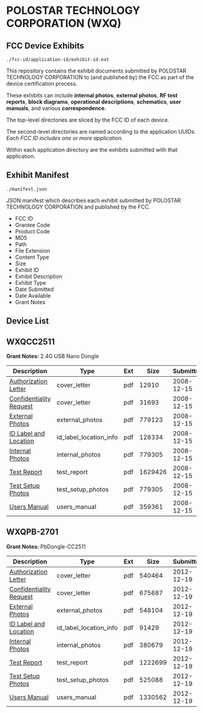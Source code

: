 # POLOSTAR TECHNOLOGY CORPORATION (WXQ)
## FCC Device Exhibits

```
./fcc-id/application-id/exhibit-id.ext
```

This repository contains the exhibit documents submitted by POLOSTAR TECHNOLOGY CORPORATION to (and published by) the FCC as part of the device certification process.

These exhibits can include **internal photos**, **external photos**, **RF test reports**, **block diagrams**, **operational descriptions**, **schematics**, **user manuals**, and various **correspondence**.

The top-level directories are sliced by the FCC ID of each device.

The second-level directories are named according to the application UUIDs. *Each FCC ID includes one or more application.*

Within each application directory are the exhibits submitted with that application. 

## Exhibit Manifest

```
./manifest.json
```

JSON manifest which describes each exhibit submitted by POLOSTAR TECHNOLOGY CORPORATION and published by the FCC.

- FCC ID
- Grantee Code
- Product Code
- MD5
- Path
- File Extension
- Content Type
- Size
- Exhibit ID
- Exhibit Description
- Exhibit Type
- Date Submitted
- Date Available
- Grant Notes

## Device List
## WXQCC2511
**Grant Notes:** 2.4G USB Nano Dongle

| Description | Type | Ext | Size | Submitted | Available |
| ----------- | ---- | --- | ---- | --------- | --------- |
| [Authorization Letter](WXQCC2511/91e3e445f73a08a91ebcec3be9135a7d/1043717.pdf) | cover_letter | pdf | 12910 | 2008-12-15 | 2008-12-15 |
| [Confidentiality Request](WXQCC2511/91e3e445f73a08a91ebcec3be9135a7d/1043718.pdf) | cover_letter | pdf | 31693 | 2008-12-15 | 2008-12-15 |
| [External Photos](WXQCC2511/91e3e445f73a08a91ebcec3be9135a7d/1043720.pdf) | external_photos | pdf | 779123 | 2008-12-15 | 2008-12-15 |
| [ID Label and Location](WXQCC2511/91e3e445f73a08a91ebcec3be9135a7d/1043721.pdf) | id_label_location_info | pdf | 128334 | 2008-12-15 | 2008-12-15 |
| [Internal Photos](WXQCC2511/91e3e445f73a08a91ebcec3be9135a7d/1043722.pdf) | internal_photos | pdf | 779305 | 2008-12-15 | 2008-12-15 |
| [Test Report](WXQCC2511/91e3e445f73a08a91ebcec3be9135a7d/1043726.pdf) | test_report | pdf | 1629426 | 2008-12-15 | 2008-12-15 |
| [Test Setup Photos](WXQCC2511/91e3e445f73a08a91ebcec3be9135a7d/1043727.pdf) | test_setup_photos | pdf | 779305 | 2008-12-15 | 2008-12-15 |
| [Users Manual](WXQCC2511/91e3e445f73a08a91ebcec3be9135a7d/1043728.pdf) | users_manual | pdf | 359361 | 2008-12-15 | 2008-12-15 |
## WXQPB-2701
**Grant Notes:** PbDongle-CC2511

| Description | Type | Ext | Size | Submitted | Available |
| ----------- | ---- | --- | ---- | --------- | --------- |
| [Authorization Letter](WXQPB-2701/99d5b9e093a866f4ba38f1a12a958231/1864110.pdf) | cover_letter | pdf | 540464 | 2012-12-19 | 2012-12-19 |
| [Confidentiality Request](WXQPB-2701/99d5b9e093a866f4ba38f1a12a958231/1864111.pdf) | cover_letter | pdf | 675687 | 2012-12-19 | 2012-12-19 |
| [External Photos](WXQPB-2701/99d5b9e093a866f4ba38f1a12a958231/1864113.pdf) | external_photos | pdf | 548104 | 2012-12-19 | 2012-12-19 |
| [ID Label and Location](WXQPB-2701/99d5b9e093a866f4ba38f1a12a958231/1864114.pdf) | id_label_location_info | pdf | 91429 | 2012-12-19 | 2012-12-19 |
| [Internal Photos](WXQPB-2701/99d5b9e093a866f4ba38f1a12a958231/1864115.pdf) | internal_photos | pdf | 380679 | 2012-12-19 | 2012-12-19 |
| [Test Report](WXQPB-2701/99d5b9e093a866f4ba38f1a12a958231/1864118.pdf) | test_report | pdf | 1222699 | 2012-12-19 | 2012-12-19 |
| [Test Setup Photos](WXQPB-2701/99d5b9e093a866f4ba38f1a12a958231/1864119.pdf) | test_setup_photos | pdf | 525088 | 2012-12-19 | 2012-12-19 |
| [Users Manual](WXQPB-2701/99d5b9e093a866f4ba38f1a12a958231/1864120.pdf) | users_manual | pdf | 1330562 | 2012-12-19 | 2012-12-19 |
